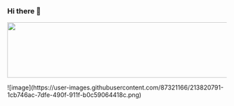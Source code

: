 ### Hi there 👋
<p align="center">
  <img width="750" height="128" src="https://user-images.githubusercontent.com/87321166/213819726-feec317b-7c43-476f-8f7c-26e33936f291.jpg">
</p>
![image](https://user-images.githubusercontent.com/87321166/213820791-1cb746ac-7dfe-490f-911f-b0c59064418c.png)

<!--
**MarzanIvan/MarzanIvan** is a ✨ _special_ ✨ repository because its `README.md` (this file) appears on your GitHub profile.

Here are some ideas to get you started:

- 🔭 I’m currently working on ...
- 🌱 I’m currently learning ...
- 👯 I’m looking to collaborate on ...
- 🤔 I’m looking for help with ...
- 💬 Ask me about ...
- 📫 How to reach me: ...
- 😄 Pronouns: ...
- ⚡ Fun fact: ...
-->
